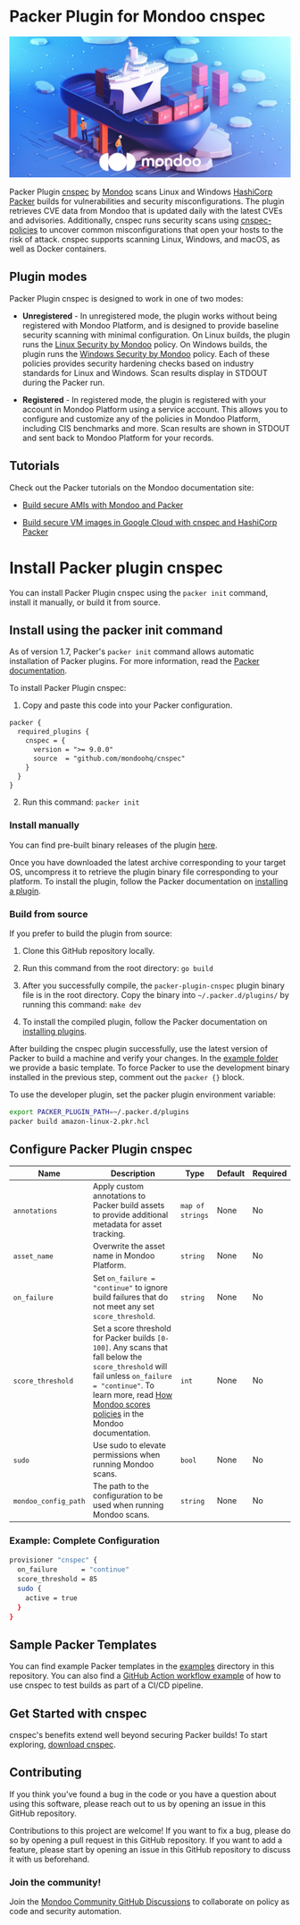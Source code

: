 # Packer Plugin for Mondoo cnspec

![packer-plugin-cnspec illustration](.github/social/preview.jpg)

Packer Plugin [cnspec](https://github.com/mondoohq/cnspec) by [Mondoo](https://mondoo.com) scans Linux and Windows [HashiCorp Packer](https://www.packer.io) builds for vulnerabilities and security misconfigurations. The plugin retrieves CVE data from Mondoo that is updated daily with the latest CVEs and advisories. Additionally, cnspec runs security scans using [cnspec-policies](https://github.com/mondoohq/cnspec-policies) to uncover common misconfigurations that open your hosts to the risk of attack. cnspec supports scanning Linux, Windows, and macOS, as well as Docker containers.

## Plugin modes

Packer Plugin cnspec is designed to work in one of two modes:

- **Unregistered** - In unregistered mode, the plugin works without being registered with Mondoo Platform, and is designed to provide baseline security scanning with minimal configuration. On Linux builds, the plugin runs the [Linux Security by Mondoo](https://github.com/mondoohq/cnspec-policies/blob/main/core/mondoo-linux-security.mql.yaml) policy. On Windows builds, the plugin runs the [Windows Security by Mondoo](https://github.com/mondoohq/cnspec-policies/blob/main/core/mondoo-windows-security.mql.yaml) policy. Each of these policies provides security hardening checks based on industry standards for Linux and Windows. Scan results display in STDOUT during the Packer run.

- **Registered** - In registered mode, the plugin is registered with your account in Mondoo Platform using a service account. This allows you to configure and customize any of the policies in Mondoo Platform, including CIS benchmarks and more. Scan results are shown in STDOUT and sent back to Mondoo Platform for your records.

## Tutorials

Check out the Packer tutorials on the Mondoo documentation site:

- [Build secure AMIs with Mondoo and Packer](https://mondoo.com/docs/cnspec/cnspec-aws/cnspec-aws-packer/)

- [Build secure VM images in Google Cloud with cnspec and HashiCorp Packer](https://mondoo.com/docs/cnspec/cnspec-gcp/cnspec-gcp-packer/)

# Install Packer plugin cnspec

You can install Packer Plugin cnspec using the `packer init` command, install it manually, or build it from source.

## Install using the packer init command

As of version 1.7, Packer's `packer init` command allows automatic installation of Packer plugins. For more information, read the [Packer documentation](https://www.packer.io/docs/commands/init).

To install Packer Plugin cnspec:

1. Copy and paste this code into your Packer configuration.

```hcl
packer {
  required_plugins {
    cnspec = {
      version = ">= 9.0.0"
      source  = "github.com/mondoohq/cnspec"
    }
  }
}
```

2. Run this command: `packer init`

### Install manually

You can find pre-built binary releases of the plugin [here](https://github.com/mondoohq/packer-plugin-cnspec/releases).

Once you have downloaded the latest archive corresponding to your target OS, uncompress it to retrieve the plugin binary file corresponding to your platform. To install the plugin, follow the Packer documentation on
[installing a plugin](https://www.packer.io/docs/extending/plugins/#installing-plugins).

### Build from source

If you prefer to build the plugin from source:

1. Clone this GitHub repository locally.

2. Run this command from the root directory: `go build`

3. After you successfully compile, the `packer-plugin-cnspec` plugin binary file is in the root directory. Copy the binary into `~/.packer.d/plugins/` by running this command: `make dev`

4. To install the compiled plugin, follow the Packer documentation on [installing plugins](https://developer.hashicorp.com/packer/docs/plugins/install-plugins).

After building the cnspec plugin successfully, use the latest version of Packer to build a machine and verify your changes. In the [example folder](https://github.com/mondoohq/packer-plugin-cnspec/blob/main/examples) we provide a basic template. To force Packer to use the development binary installed in the previous step, comment out the `packer {}` block.

To use the developer plugin, set the packer plugin environment variable:

```bash
export PACKER_PLUGIN_PATH=~/.packer.d/plugins
packer build amazon-linux-2.pkr.hcl
```

## Configure Packer Plugin cnspec

| **Name**             | **Description**                                                                                                                                                                                                                                                                                            | **Type**         | **Default** | **Required** |
| -------------------- | ---------------------------------------------------------------------------------------------------------------------------------------------------------------------------------------------------------------------------------------------------------------------------------------------------------- | ---------------- | ----------- | ------------ |
| `annotations`        | Apply custom annotations to Packer build assets to provide additional metadata for asset tracking.                                                                                                                                                                                                | `map of strings` | None        | No           |
| `asset_name`         | Overwrite the asset name in Mondoo Platform.                                                                                                                                                                                                                                                               | `string`         | None        | No           |
| `on_failure`         | Set `on_failure = "continue"` to ignore build failures that do not meet any set `score_threshold`.                                                                                                                                                                                                         | `string`         | None        | No           |
| `score_threshold`    | Set a score threshold for Packer builds `[0-100]`. Any scans that fall below the `score_threshold` will fail unless `on_failure = "continue"`. To learn more, read [How Mondoo scores policies](https://mondoo.com/docs/platform/console/monitor/#how-mondoo-scores-policies) in the Mondoo documentation. | `int`            | None        | No           |
| `sudo`               | Use sudo to elevate permissions when running Mondoo scans.                                                                                                                                                                                                                                                 | `bool`           | None        | No           |
| `mondoo_config_path` | The path to the configuration to be used when running Mondoo scans.                                                                                                                                                                                                                                        | `string`         | None        | No           |

### Example: Complete Configuration

```bash
provisioner "cnspec" {
  on_failure      = "continue"
  score_threshold = 85
  sudo {
    active = true
  }
}
```

## Sample Packer Templates

You can find example Packer templates in the [examples](/examples/) directory in this repository. You can also find a [GitHub Action workflow example](/examples/github-actions/packer-build-scan.yaml) of how to use cnspec to test builds as part of a CI/CD pipeline.

## Get Started with cnspec

cnspec's benefits extend well beyond securing Packer builds! To start exploring, [download cnspec](https://mondoo.com/docs/cnspec/).

## Contributing

If you think you've found a bug in the code or you have a question about using this software, please reach out to us by opening an issue in this GitHub repository.

Contributions to this project are welcome! If you want to fix a bug, please do so by opening a pull request in this GitHub repository. If you want to add a feature, please start by opening an issue in this GitHub repository to discuss it with us beforehand.

### Join the community!

Join the [Mondoo Community GitHub Discussions](https://github.com/orgs/mondoohq/discussions) to collaborate on policy as code and security automation.
